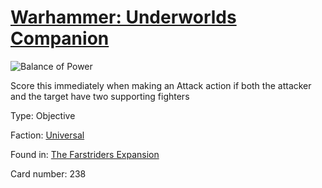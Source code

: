 # [Warhammer: Underworlds Companion](https://guidokessels.github.io/wh-underworlds)

  

![Balance of Power](https://warhammerunderworlds.com/wp-content/uploads/sites/6/2018/03/238_ENG.png)

Score this immediately when making an Attack action if both the attacker and the target have two supporting fighters

Type: Objective

Faction: [Universal](https://guidokessels.github.io/wh-underworlds/factions/universal)

Found in: [The Farstriders Expansion](https://guidokessels.github.io/wh-underworlds/locations/the-farstriders-expansion)

Card number: 238
